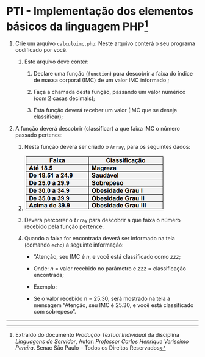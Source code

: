 # PTI - Implementação dos elementos básicos da linguagem PHP[^1]

1. Crie um arquivo `calculoimc.php`: Neste arquivo conterá o seu programa codificado por você. 
   1. Este arquivo deve conter:
      1. Declare uma função (`function`) para descobrir a faixa do índice de massa corporal (IMC) de um valor IMC informado ;

      2. Faça a chamada desta função, passando um valor numérico (com 2 casas decimais);

      3. Esta função deverá receber um valor (IMC que se deseja classificar);

2. A função deverá descobrir (classificar) a que faixa IMC o número passado pertence:
   1. Nesta função deverá ser criado o `Array`, para os seguintes dados:

   2. ![image-20220905160309906](https://raw.githubusercontent.com/eliasalbuquerque/senac-linguagens-de-servidor/main/pti-linguagens-de-servidor/image-20220905160309906.png)

   3. Deverá percorrer o `Array` para descobrir a que faixa o número recebido pela função pertence.

   4. Quando a faixa for encontrada deverá ser informado na tela (comando `echo`) a seguinte informação:

      - “Atenção, seu IMC é *n*, e você está classificado como *zzz*;

      - Onde: *n* = valor recebido no parâmetro e *zzz* = classificação encontrada;

      - Exemplo:

      - Se o valor recebido n = 25.30, será mostrado na tela a mensagem “Atenção, seu IMC é 25.30, e você está classificado com sobrepeso”.



---

[^1]: Extraído do documento *Produção Textual Individual* da disciplina *Linguagens de Servidor*, Autor: *Professor Carlos Henrique Veríssimo Pereira*. Senac São Paulo – Todos os Direitos Reservados

